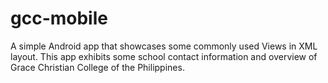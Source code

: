 # gcc-mobile
A simple Android app that showcases some commonly used Views in XML layout. This app exhibits some school contact information and overview of Grace Christian College of the Philippines.
